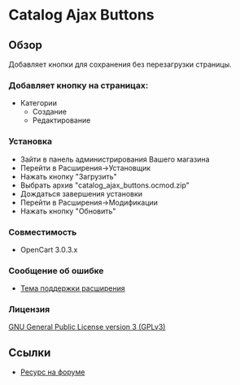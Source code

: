 # Catalog Ajax Buttons

## Обзор
Добавляет кнопки для сохранения без перезагрузки страницы.

### Добавляет кнопку на страницах:
- Категории
  - Создание
  - Редактирование

### Установка
- Зайти в панель администрирования Вашего магазина
- Перейти в Расширения->Установщик
- Нажать кнопку "Загрузить"
- Выбрать архив "catalog_ajax_buttons.ocmod.zip"
- Дождаться завершения установки
- Перейти в Расширения->Модификации
- Нажать кнопку "Обновить"

### Совместимость
- OpenCart 3.0.3.x

### Сообщение об ошибке
- [Тема поддержки расширения](https://forum.opencart.name/threads/catalog-ajax-buttons.41/)

### Лицензия
[GNU General Public License version 3 (GPLv3)](LICENSE)

## Ссылки
- [Ресурс на форуме](https://forum.opencart.name/resources/catalog-ajax-buttons.20/)
